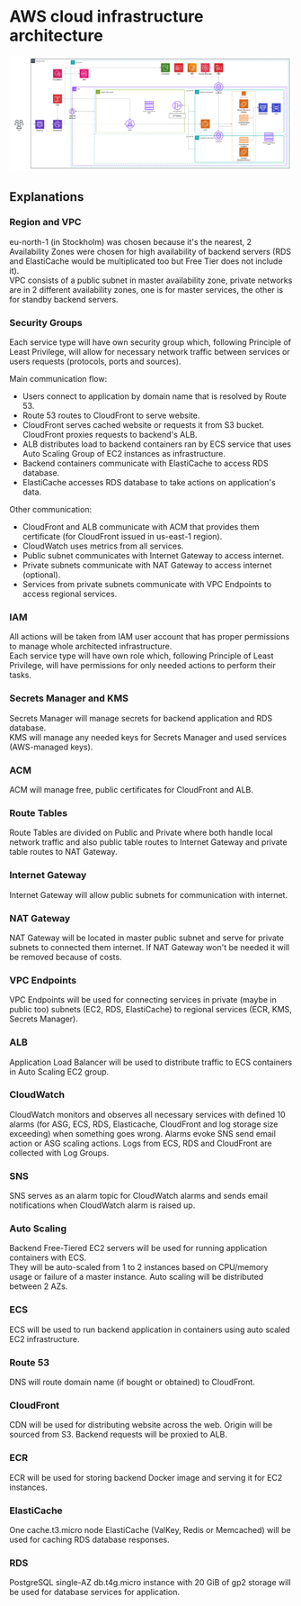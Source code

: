 # AWS cloud infrastructure architecture

![Architecture](AWS-Architecture.png)

## Explanations
### Region and VPC
eu-north-1 \(in Stockholm\) was chosen because it's the nearest, 2 Availability Zones were chosen for high availability of backend servers \(RDS and ElastiCache would be multiplicated too but Free Tier does not include it\).\
VPC consists of a public subnet in master availability zone, private networks are in 2 different availability zones, one is for master services, the other is for standby backend servers.
### Security Groups
Each service type will have own security group which, following Principle of Least Privilege, will allow for necessary network traffic between services or users requests \(protocols, ports and sources\).

Main communication flow:
* Users connect to application by domain name that is resolved by Route 53.
* Route 53 routes to CloudFront to serve website.
* CloudFront serves cached website or requests it from S3 bucket. CloudFront proxies requests to backend's ALB.
* ALB distributes load to backend containers ran by ECS service that uses Auto Scaling Group of EC2 instances as infrastructure.
* Backend containers communicate with ElastiCache to access RDS database.
* ElastiCache accesses RDS database to take actions on application's data.

Other communication:
* CloudFront and ALB communicate with ACM that provides them certificate \(for CloudFront issued in us-east-1 region\).
* CloudWatch uses metrics from all services.
* Public subnet communicates with Internet Gateway to access internet.
* Private subnets communicate with NAT Gateway to access internet \(optional\).
* Services from private subnets communicate with VPC Endpoints to access regional services.
### IAM
All actions will be taken from IAM user account that has proper permissions to manage whole architected infrastructure.\
Each service type will have own role which, following Principle of Least Privilege, will have permissions for only needed actions to perform their tasks.
### Secrets Manager and KMS
Secrets Manager will manage secrets for backend application and RDS database.\
KMS will manage any needed keys for Secrets Manager and used services \(AWS-managed keys\).
### ACM
ACM will manage free, public certificates for CloudFront and ALB.
### Route Tables
Route Tables are divided on Public and Private where both handle local network traffic and also public table routes to Internet Gateway and private table routes to NAT Gateway.
### Internet Gateway
Internet Gateway will allow public subnets for communication with internet.
### NAT Gateway
NAT Gateway will be located in master public subnet and serve for private subnets to connected them internet. If NAT Gateway won't be needed it will be removed because of costs.
### VPC Endpoints
VPC Endpoints will be used for connecting services in private \(maybe in public too\) subnets \(EC2, RDS, ElastiCache\) to regional services \(ECR, KMS, Secrets Manager\).
### ALB
Application Load Balancer will be used to distribute traffic to ECS containers in Auto Scaling EC2 group.
### CloudWatch
CloudWatch monitors and observes all necessary services with defined 10 alarms (for ASG, ECS, RDS, Elasticache, CloudFront and log storage size exceeding) when something goes wrong. Alarms evoke SNS send email action or ASG scaling actions. Logs from ECS, RDS and CloudFront are collected with Log Groups.
### SNS
SNS serves as an alarm topic for CloudWatch alarms and sends email notifications when CloudWatch alarm is raised up.
### Auto Scaling
Backend Free-Tiered EC2 servers will be used for running application containers with ECS.\
They will be auto-scaled from 1 to 2 instances based on CPU/memory usage or failure of a master instance. Auto scaling will be distributed between 2 AZs.
### ECS
ECS will be used to run backend application in containers using auto scaled EC2 infrastructure.
### Route 53
DNS will route domain name \(if bought or obtained\) to CloudFront.
### CloudFront
CDN will be used for distributing website across the web. Origin will be sourced from S3. Backend requests will be proxied to ALB.
### ECR
ECR will be used for storing backend Docker image and serving it for EC2 instances.
### ElastiCache
One cache.t3.micro node ElastiCache \(ValKey, Redis or Memcached\) will be used for caching RDS database responses.
### RDS
PostgreSQL single-AZ db.t4g.micro instance with 20 GiB of gp2 storage will be used for database services for application.
